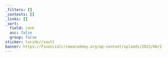 ```yaml
---
_filters: []
_contexts: []
_links: []
_sort:
  field: rank
  asc: false
  group: false
sticker: lucide//vault
banner: https://financialcrimeacademy.org/wp-content/uploads/2022/06/2-65-1024x576.jpg
---
```

